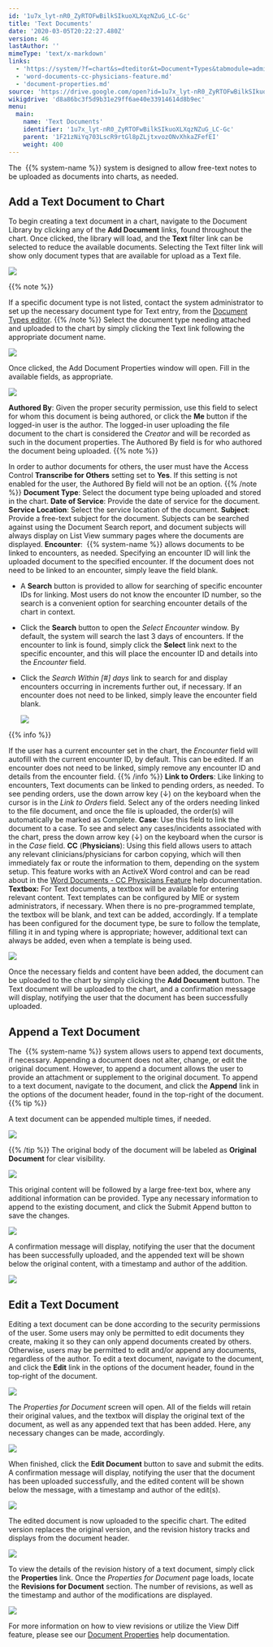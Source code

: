 ```yaml
---
id: '1u7x_lyt-nR0_ZyRTOFwBilkSIkuoXLXqzNZuG_LC-Gc'
title: 'Text Documents'
date: '2020-03-05T20:22:27.480Z'
version: 46
lastAuthor: ''
mimeType: 'text/x-markdown'
links:
  - 'https://system/?f=chart&s=dteditor&t=Document+Types&tabmodule=admin&tabselect=Document+Types'
  - 'word-documents-cc-physicians-feature.md'
  - 'document-properties.md'
source: 'https://drive.google.com/open?id=1u7x_lyt-nR0_ZyRTOFwBilkSIkuoXLXqzNZuG_LC-Gc'
wikigdrive: 'd8a86bc3f5d9b31e29ff6ae40e33914614d8b9ec'
menu:
  main:
    name: 'Text Documents'
    identifier: '1u7x_lyt-nR0_ZyRTOFwBilkSIkuoXLXqzNZuG_LC-Gc'
    parent: '1F21zNiYq703LscR9rtGl8pZLjtxvozONvXhkaZFefEI'
    weight: 400
---
```

The  {{% system-name %}} system is designed to allow free-text notes to be uploaded as documents into charts, as needed.
  
## Add a Text Document to Chart  
  
To begin creating a text document in a chart, navigate to the Document Library by clicking any of the **Add Document** links, found throughout the chart. Once clicked, the library will load, and the **Text** filter link can be selected to reduce the available documents. Selecting the Text filter link will show only document types that are available for upload as a Text file.
  
![](../text-documents.assets/74a45f7f680e018af08f37b46f5e66ae.png)  


{{% note %}}

If a specific document type is not listed, contact the system administrator to set up the necessary document type for Text entry, from the [Document Types editor](https://system/?f=chart&s=dteditor&t=Document+Types&tabmodule=admin&tabselect=Document+Types).
{{% /note %}}
Select the document type needing attached and uploaded to the chart by simply clicking the Text link following the appropriate document name.
  
![](../text-documents.assets/255aa8859ce263bed38896c39e1bf464.png)  

Once clicked, the Add Document Properties window will open. Fill in the available fields, as appropriate.
  
![](../text-documents.assets/70bfdc321a103138be91c6c66945afe0.png)  

**Authored By**: Given the proper security permission, use this field to select for whom this document is being authored, or click the **Me** button if the logged-in user is the author. The logged-in user uploading the file document to the chart is considered the *Creator* and will be recorded as such in the document properties. The Authored By field is for who authored the document being uploaded.
{{% note %}}

In order to author documents for others, the user must have the Access Control **Transcribe for Others** setting set to **Yes**. If this setting is not enabled for the user, the Authored By field will not be an option.
{{% /note %}}
**Document Type**: Select the document type being uploaded and stored in the chart.
**Date of Service**: Provide the date of service for the document.
**Service Location**: Select the service location of the document.
**Subject**: Provide a free-text subject for the document. Subjects can be searched against using the Document Search report, and document subjects will always display on List View summary pages where the documents are displayed.
**Encounter**:  {{% system-name %}} allows documents to be linked to encounters, as needed. Specifying an encounter ID will link the uploaded document to the specified encounter. If the document does not need to be linked to an encounter, simply leave the field blank.
* A <strong>Search</strong> button is provided to allow for searching of specific encounter IDs for linking. Most users do not know the encounter ID number, so the search is a convenient option for searching encounter details of the chart in context.
* Click the <strong>Search</strong> button to open the <em>Select Encounter</em> window. By default, the system will search the last 3 days of encounters. If the encounter to link is found, simply click the <strong>Select</strong> link next to the specific encounter, and this will place the encounter ID and details into the <em>Encounter</em> field.
* Click the <em>Search Within [#] days</em> link to search for and display encounters occurring in increments further out, if necessary. If an encounter does not need to be linked, simply leave the encounter field blank.



  <img src="../text-documents.assets/007d38b6bf7c9fdd8a5eb390be1c04da.png" />  


{{% info %}}

If the user has a current encounter set in the chart, the *Encounter* field will autofill with the current encounter ID, by default. This can be edited. If an encounter does not need to be linked, simply remove any encounter ID and details from the encounter field.
{{% /info %}}
**Link to Orders**: Like linking to encounters, Text documents can be linked to pending orders, as needed. To see pending orders, use the down arrow key (↓) on the keyboard when the cursor is in the *Link to Orders* field. Select any of the orders needing linked to the file document, and once the file is uploaded, the order(s) will automatically be marked as Complete.
**Case**: Use this field to link the document to a case. To see and select any cases/incidents associated with the chart, press the down arrow key (↓) on the keyboard when the cursor is in the *Case* field.
**CC** (**Physicians**): Using this field allows users to attach any relevant clinicians/physicians for carbon copying, which will then immediately fax or route the information to them, depending on the system setup. This feature works with an ActiveX Word control and can be read about in the [Word Documents - CC Physicians Feature](word-documents-cc-physicians-feature.md) help documentation.
**Textbox:** For Text documents, a textbox will be available for entering relevant content. Text templates can be configured by MIE or system administrators, if necessary. When there is no pre-programmed template, the textbox will be blank, and text can be added, accordingly. If a template has been configured for the document type, be sure to follow the template, filling it in and typing where is appropriate; however, additional text can always be added, even when a template is being used.
  
![](../text-documents.assets/41cec040534962a9bc9335cdf0b74cf3.png)  

Once the necessary fields and content have been added, the document can be uploaded to the chart by simply clicking the **Add Document** button. The Text document will be uploaded to the chart, and a confirmation message will display, notifying the user that the document has been successfully uploaded.
  
## Append a Text Document  

The  {{% system-name %}} system allows users to append text documents, if necessary. Appending a document does not alter, change, or edit the original document. However, to append a document allows the user to provide an attachment or supplement to the original document.
To append to a text document, navigate to the document, and click the **Append** link in the options of the document header, found in the top-right of the document.
{{% tip %}}

A text document can be appended multiple times, if needed.
  
![](../text-documents.assets/633ddec6350273cd9c952c763a43aaa7.png)  

{{% /tip %}}
The original body of the document will be labeled as **Original Document** for clear visibility.
  
![](../text-documents.assets/684bf819bdebde0089a4ca63f4d38ac7.png)  

This original content will be followed by a large free-text box, where any additional information can be provided. Type any necessary information to append to the existing document, and click the Submit Append button to save the changes.
  
![](../text-documents.assets/d0293a63a4072ef971cfc1dd4f747027.png)  

A confirmation message will display, notifying the user that the document has been successfully uploaded, and the appended text will be shown below the original content, with a timestamp and author of the addition.
  
![](../text-documents.assets/91ebcd6ac48e58cbd3ed29428705b9b7.png)  

  
## Edit a Text Document  

Editing a text document can be done according to the security permissions of the user. Some users may only be permitted to edit documents they create, making it so they can only append documents created by others. Otherwise, users may be permitted to edit and/or append any documents, regardless of the author.
To edit a text document, navigate to the document, and click the **Edit** link in the options of the document header, found in the top-right of the document.

  
![](../text-documents.assets/adecc089f63a34e7466ca41b4dcbe4be.png)  


The *Properties for Document* screen will open. All of the fields will retain their original values, and the textbox will display the original text of the document, as well as any appended text that has been added. Here, any necessary changes can be made, accordingly.

  
![](../text-documents.assets/59aa722a35a2c819cb7c2080432302fc.png)  


When finished, click the **Edit Document** button to save and submit the edits. A confirmation message will display, notifying the user that the document has been uploaded successfully, and the edited content will be shown below the message, with a timestamp and author of the edit(s).

  
![](../text-documents.assets/2c6fe13bfd4ccd7713bc65d015927896.png)  


The edited document is now uploaded to the specific chart. The edited version replaces the original version, and the revision history tracks and displays from the document header.

  
![](../text-documents.assets/95c643da54055654f47ef1190e250d48.png)  


To view the details of the revision history of a text document, simply click the **Properties** link. Once the *Properties for Document* page loads, locate the **Revisions for Document** section. The number of revisions, as well as the timestamp and author of the modifications are displayed.

  
![](../text-documents.assets/8096a163c284d60954c377a0eaee0f4e.png)  


For more information on how to view revisions or utilize the View Diff feature, please see our [Document Properties](document-properties.md) help documentation.
